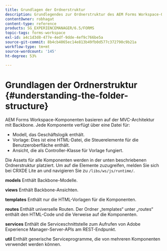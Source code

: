 ```yaml
---
title: Grundlagen der Ordnerstruktur
description: Grundlegendes zur Ordnerstruktur des AEM Forms Workspace-Quellcodes zur Anpassung.
contentOwner: robhagat
content-type: reference
products: SG_EXPERIENCEMANAGER/6.5/FORMS
topic-tags: forms-workspace
exl-id: a4c1d3d8-477e-4edf-9dde-4ef9c766be5a
source-git-commit: 8b4cb4065ec14e813b49fb0d577c372790c9b21a
workflow-type: tm+mt
source-wordcount: '145'
ht-degree: 53%

---
```


# Grundlagen der Ordnerstruktur {#understanding-the-folder-structure}

AEM Forms Workspace-Komponenten basieren auf der MVC-Architektur mit Backbone. Jede Komponente verfügt über eine Datei für:

* Modell, das Geschäftslogik enthält.
* Vorlage: Dies ist eine HTML-Datei, die Steuerelemente für die Benutzeroberfläche enthält.
* Ansicht, die als Controller-Klasse für Vorlage fungiert.

Die Assets für alle Komponenten werden in der unten beschriebenen Ordnerstruktur platziert. Um auf die Elemente zuzugreifen, melden Sie sich bei CRXDE Lite an und navigieren Sie zu `/libs/ws/js/runtime/`.

**models** Enthält Backbone-Modelle.

**views** Enthält Backbone-Ansichten.

**templates** Enthält nur die HTML-Vorlagen für die Komponenten.

**routes** Enthält universelle Routen. Der Ordner „templates“ unter „routes“ enthält den HTML-Code und die Verweise auf die Komponenten.

**services** Enthält die Serviceschnittstelle zum Aufrufen von Adobe Experience Manager-Server-APIs am REST-Endpunkt.

**util** Enthält generische Serviceprogramme, die von mehreren Komponenten verwendet werden können.
